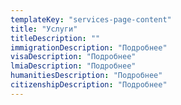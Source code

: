 ```yaml
---
templateKey: "services-page-content"
title: "Услуги"
titleDescription: ""
immigrationDescription: "Подробнее"
visaDescription: "Подробнее"
lmiaDescription: "Подробнее"
humanitiesDescription: "Подробнее"
citizenshipDescription: "Подробнее"
---
```

